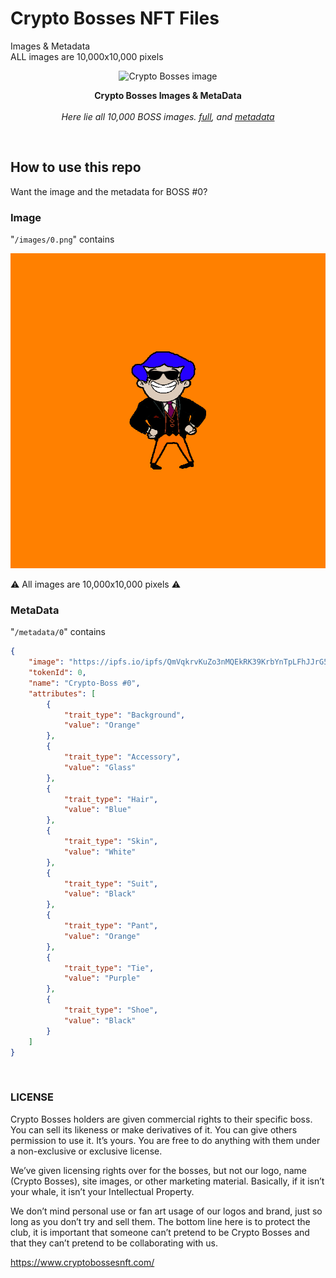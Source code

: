 # Crypto Bosses NFT Files
Images & Metadata<br>
<warning>ALL images are 10,000x10,000 pixels<warning>
<p align="center">
  <a><img src="" title="Crypto Bosses image"/></a>
</p>
<p align="center">
  <b>
    Crypto Bosses Images & MetaData
  </b>

  <br>
  <br><i>Here lie all 10,000 BOSS images. <a href="/images">full</a>, and <a href="/metadata">metadata</a></i>
</p>

<br/>

## How to use this repo

Want the image and the metadata for BOSS #0?

### Image

"`/images/0.png`" contains

![](/images/0.png)

⚠️  All images are 10,000x10,000 pixels ⚠️

### MetaData

"`/metadata/0`" contains

```json
{
    "image": "https://ipfs.io/ipfs/QmVqkrvKuZo3nMQEkRK39KrbYnTpLFhJJrG5ZGWoipjSyD/0.png",
    "tokenId": 0,
    "name": "Crypto-Boss #0",
    "attributes": [
        {
            "trait_type": "Background",
            "value": "Orange"
        },
        {
            "trait_type": "Accessory",
            "value": "Glass"
        },
        {
            "trait_type": "Hair",
            "value": "Blue"
        },
        {
            "trait_type": "Skin",
            "value": "White"
        },
        {
            "trait_type": "Suit",
            "value": "Black"
        },
        {
            "trait_type": "Pant",
            "value": "Orange"
        },
        {
            "trait_type": "Tie",
            "value": "Purple"
        },
        {
            "trait_type": "Shoe",
            "value": "Black"
        }
    ]
}
```

<br/>

### LICENSE

Crypto Bosses holders are given commercial rights to their specific boss. You can sell its likeness or make derivatives of it. You can give others permission to use it. It’s yours. You are free to do anything with them under a non-exclusive or exclusive license.

We’ve given licensing rights over for the bosses, but not our logo, name (Crypto Bosses), site images, or other marketing material. Basically, if it isn’t your whale, it isn’t your Intellectual Property.

We don’t mind personal use or fan art usage of our logos and brand, just so long as you don’t try and sell them. The bottom line here is to protect the club, it is important that someone can’t pretend to be Crypto Bosses and that they can’t pretend to be collaborating with us.

https://www.cryptobossesnft.com/
